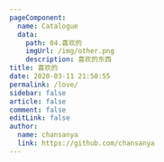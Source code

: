 ```yaml
---
pageComponent:
  name: Catalogue
  data:
    path: 04.喜欢的
    imgUrl: /img/other.png
    description: 喜欢的东西
title: 喜欢的
date: 2020-03-11 21:50:55
permalink: /love/
sidebar: false
article: false
comment: false
editLink: false
author:
  name: chansanya
  link: https://github.com/chansanya
---
```

